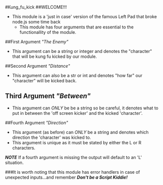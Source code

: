 #Kung_fu_kick 
##WELCOME!!!   

- This module is a 'just in case' version of the famous Left Pad that broke node.js some time back
  -  This module has four arguments that are essential to the functionallity of the module.       


##First Argument *"The Enemy"*   

- This argument can be a string or integer and denotes the "character" that will be kung fu kicked by our module.

##Second Argument *"Distance"*   

- This argument can also be a str or int and denotes "how far" our "character" will be kicked back.

## Third Argument *"Between"*   

- This argument can *ONLY* be be a string so be careful, it denotes what to put in between the 'off screen kicker' and the kicked 'character'.   

##Fourth Argument *"Direction"*   

- This argument (as before) can *ONLY* be a string and denotes which direction the 'character' was kicked to.
 - This argument is unique as it must be stated by either the L or R characters.

__*NOTE*__ If a fourth argument is missing the output will default to an 'L' situation.   

###It is worth noting that this module has error handlers in case of unexpected inputs...and remember __*Don't be a Script Kiddie!*__



